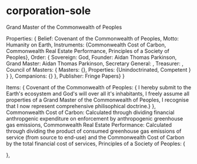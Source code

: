 # corporation-sole
Grand Master of the Commonwealth of Peoples

Properties:
  {
  Belief: Covenant of the Commonwealth of Peoples,
  Motto: Humanity on Earth,
  Instruments: 
    {Commonwealth Cost of Carbon,
    Commonwealth Real Estate Performance,
    Principles of a Society of Peoples},
  Order: 
    {
    Sovereign: God,
    Founder: Aidan Thomas Parkinson,
    Grand Master: Aidan Thomas Parkinson,
    Secretary General: ,
    Treasurer: ,
    Council of Masters: {
      Masters: {},
      Properties: 
        {Unindoctrinated,
        Competent
        }
      }
    },
    Companions: {}
  },
  Publisher: Fringe Papers}
}

Items: {
  Covenant of the Commonwealth of Peoples: {
    I hereby submit to the Earth's ecosystem and God's will over all it's inhabitants,
    I freely assume all properties of a Grand Master of the Commonwealth of Peoples,
    I recognise that I now represent comprehensive philisophical doctrine.}
  },
  Commonwealth Cost of Carbon: Calculated through dividing financial anthropgenic expenditure on enforcement by anthropogenic greenhouse gas emissions,
  Commonwealth Real Estate Performance: Calculated through dividing the product of consumed greenhouse gas emissions of service (from source to end-use) and the Commonwealth Cost of Carbon by the total financial cost of services,
  Principles of a Society of Peoples: {
    
  },
